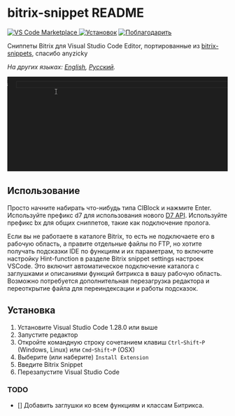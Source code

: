 # bitrix-snippet README

[![VS Code Marketplace](https://vsmarketplacebadge.apphb.com/version-short/sumanai.bitrix-snippet.svg) ![Установок](https://vsmarketplacebadge.apphb.com/installs/sumanai.bitrix-snippet.svg)](https://marketplace.visualstudio.com/items?itemName=sumanai.bitrix-snippet) [![Поблагодарить](https://img.shields.io/badge/donate-paypal-brightgreen.svg)](https://paypal.me/Sumanai)

Сниппеты Bitrix для Visual Studio Code Editor, портированные из [bitrix-snippets](https://atom.io/packages/bitrix-snippets), спасибо anyzicky

*На других языках: [English](README.md), [Русский](README.ru.md).*

![Использование](images/snippet.gif)

## Использование

Просто начните набирать что-нибудь типа CIBlock и нажмите Enter.
Используйте префикс d7 для использования нового [D7 API](https://dev.1c-bitrix.ru/api_d7/).
Используйте префикс bx для общих сниппетов, такие как подключение пролога.

Если вы не работаете в каталоге Bitrix, то есть не подключаете его в рабочую область, а правите отдельные файлы по FTP, но хотите получать подсказки IDE по функциям и их параметрам, то включите настройку Hint-function в разделе Bitrix snippet settings настроек VSCode. Это включит автоматическое подключение каталога с заглушками и описаниями функций битрикса в вашу рабочую область. Возможно потребуется дополнительная перезагрузка редактора и переоткрытие файла для переиндексации и работы подсказок.

## Установка

1. Установите Visual Studio Code 1.28.0 или выше
1. Запустите редактор
1. Откройте командную строку сочетанием клавиш `Ctrl`-`Shift`-`P` (Windows, Linux) или `Cmd`-`Shift`-`P` (OSX)
1. Выберите (или наберите) `Install Extension`
1. Введите Bitrix Snippet
1. Перезапустите Visual Studio Code

### TODO

- [] Добавить заглушки ко всем функциям и классам Битрикса.
